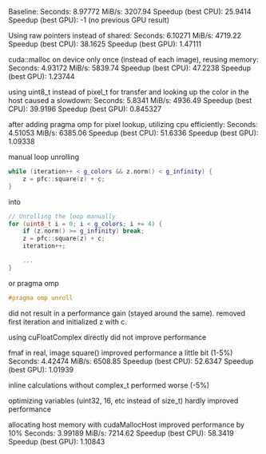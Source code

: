 Baseline:
Seconds: 8.97772
MiB/s: 3207.94
Speedup (best CPU): 25.9414
Speedup (best GPU): -1 (no previous GPU result)

Using raw pointers instead of shared:
Seconds: 6.10271
MiB/s: 4719.22
Speedup (best CPU): 38.1625
Speedup (best GPU): 1.47111

cuda::malloc on device only once (instead of each image), reusing memory:
Seconds: 4.93172
MiB/s: 5839.74
Speedup (best CPU): 47.2238
Speedup (best GPU): 1.23744

using uint8_t instead of pixel_t for transfer
and looking up the color in the host caused a slowdown:
Seconds: 5.8341
MiB/s: 4936.49
Speedup (best CPU): 39.9196
Speedup (best GPU): 0.845327

after adding pragma omp for pixel lookup, utilizing cpu efficiently:
Seconds: 4.51053
MiB/s: 6385.06
Speedup (best CPU): 51.6336
Speedup (best GPU): 1.09338

manual loop unrolling 
```c++
while (iteration++ < g_colors && z.norm() < g_infinity) {
    z = pfc::square(z) + c;
}
```
into 
```c++
// Unrolling the loop manually
for (uint8_t i = 0; i < g_colors; i += 4) {
    if (z.norm() >= g_infinity) break;
    z = pfc::square(z) + c;
    iteration++;

    ...
}
```
or pragma omp
```c++
#pragma omp unroll
```
did not result in a performance gain (stayed around the same). removed first iteration and initialized z with c.

using cuFloatComplex directly did not improve performance

fmaf in real, image square() improved performance a little bit (1-5%)
Seconds: 4.42474
MiB/s: 6508.85
Speedup (best CPU): 52.6347
Speedup (best GPU): 1.01939

inline calculations without complex_t performed worse (-5%)

optimizing variables (uint32, 16, etc instead of size_t) hardly improved performance

allocating host memory with cudaMallocHost improved performance by 10%
Seconds: 3.99189
MiB/s: 7214.62
Speedup (best CPU): 58.3419
Speedup (best GPU): 1.10843